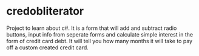 # credobliterator

Project to learn about c#. It is a form that will add and subtract radio buttons, input info from seperate forms
and calculate simple interest in the form of credit card debt. It will tell you how many months it will take to pay off a custom
created credit card.
